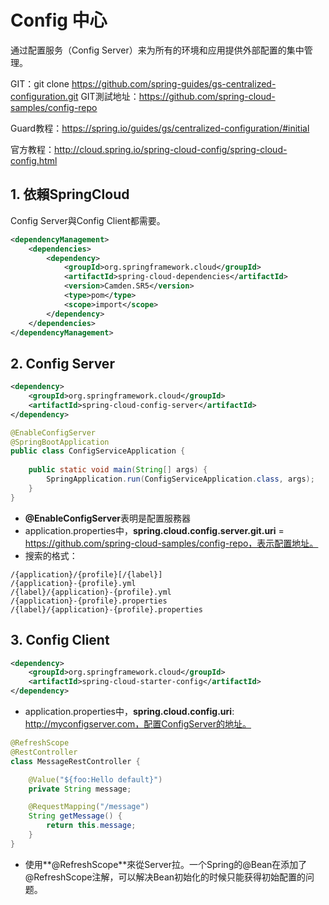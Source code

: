 # Config 中心

通过配置服务（Config Server）来为所有的环境和应用提供外部配置的集中管理。

GIT：git clone https://github.com/spring-guides/gs-centralized-configuration.git
GIT測試地址：https://github.com/spring-cloud-samples/config-repo

Guard教程：https://spring.io/guides/gs/centralized-configuration/#initial

官方教程：http://cloud.spring.io/spring-cloud-config/spring-cloud-config.html

## 1. 依賴SpringCloud

Config Server與Config Client都需要。

```xml
<dependencyManagement>
    <dependencies>
        <dependency>
            <groupId>org.springframework.cloud</groupId>
            <artifactId>spring-cloud-dependencies</artifactId>
            <version>Camden.SR5</version>
            <type>pom</type>
            <scope>import</scope>
        </dependency>
    </dependencies>
</dependencyManagement>
```

## 2. Config Server

```xml
<dependency>
    <groupId>org.springframework.cloud</groupId>
    <artifactId>spring-cloud-config-server</artifactId>
</dependency>
```

```java
@EnableConfigServer
@SpringBootApplication
public class ConfigServiceApplication {
    
    public static void main(String[] args) {
        SpringApplication.run(ConfigServiceApplication.class, args);
    }
}
```
* **@EnableConfigServer**表明是配置服務器
* application.properties中，**spring.cloud.config.server.git.uri** = https://github.com/spring-cloud-samples/config-repo，表示配置地址。
* 搜索的格式：
```
/{application}/{profile}[/{label}]
/{application}-{profile}.yml
/{label}/{application}-{profile}.yml
/{application}-{profile}.properties
/{label}/{application}-{profile}.properties
```

## 3. Config Client 

```xml
<dependency>
	<groupId>org.springframework.cloud</groupId>
	<artifactId>spring-cloud-starter-config</artifactId>
</dependency>
```

* application.properties中，**spring.cloud.config.uri**: http://myconfigserver.com，配置ConfigServer的地址。

```java
@RefreshScope
@RestController
class MessageRestController {

    @Value("${foo:Hello default}")
    private String message;

    @RequestMapping("/message")
    String getMessage() {
        return this.message;
    }
}
```
* 使用**@RefreshScope**來從Server拉。一个Spring的@Bean在添加了@RefreshScope注解，可以解决Bean初始化的时候只能获得初始配置的问题。